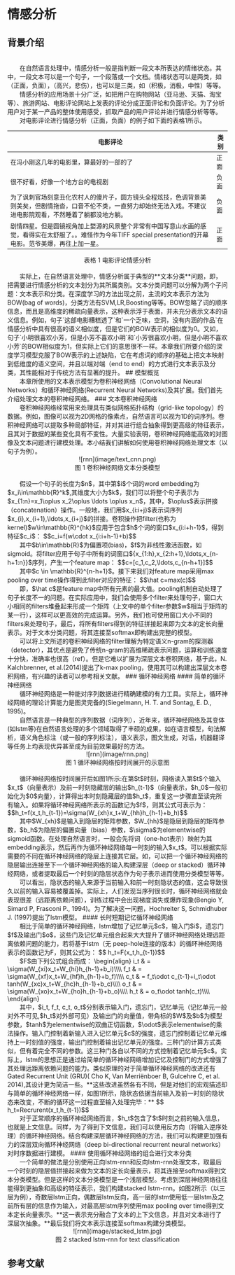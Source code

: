 # 情感分析
## 背景介绍
<br/>&emsp;&emsp;在自然语言处理中，情感分析一般是指判断一段文本所表达的情绪状态。其中，一段文本可以是一个句子，一个段落或一个文档。情绪状态可以是两类，如（正面，负面），（高兴，悲伤），也可以是三类，如（积极，消极，中性）等等。
<br/>&emsp;&emsp;情感分析的应用场景十分广泛，如把用户在购物网站（亚马逊、天猫、淘宝等）、旅游网站、电影评论网站上发表的评论分成正面评论和负面评论。为了分析用户对于某一产品的整体使用感受，抓取产品的用户评论并进行情感分析等等。
<br/>&emsp;&emsp;对电影评论进行情感分析（正面，负面）的例子如下面的表格1所示。

| 电影评论       | 类别  |
| --------     | -----  |
| 在冯小刚这几年的电影里，算最好的一部的了| 正面 |
| 很不好看，好像一个地方台的电视剧     | 负面 |
| 为了讽刺官场刻意丑化农村人的傻片子，圆方镜头全程炫技，色调背景美则美矣，但剧情拖沓，口音不伦不类，一直努力却始终无法入戏。不建议进电影院观看，不然睡着了躺都没地方躺。| 负面|
|剧情四星。但是圆镜视角加上婺源的风景整个非常有中国写意山水画的感觉，看得实在太舒服了。。难怪作为今年TIFF special presentation的开幕电影。范爷美爆，再往上加一星。|正面|

<center>表格 1 电影评论情感分析</center>
<br/>&emsp;&emsp;实际上，在自然语言处理中，情感分析属于典型的**文本分类**问题，即，把需要进行情感分析的文本划分为其所属类别。文本分类问题可以分解为两个子问题：文本表示和分类。在深度学习的方法出现之前，主流的文本表示方法为BOW(bag of words)，分类方法有SVM,LR,Boosting等等。BOW忽略了词的顺序信息，而且是高维度的稀疏向量表示，这种表示浮于表面，并未充分表示文本的语义信息。例如，句子`这部电影糟糕透了`和`一个乏味，空洞，没有内涵的作品`在情感分析中具有很高的语义相似度，但是它们的BOW表示的相似度为0。又如，句子`小明很喜欢小芳，但是小芳不喜欢小明`和`小芳很喜欢小明，但是小明不喜欢小芳`的BOW相似度为1，但实际上它们的意思很不一样。本章我们所要介绍的深度学习模型克服了BOW表示的上述缺陷，它在考虑词的顺序的基础上把文本映射到低维度的语义空间，并且以端对端（end to end）的方式进行文本表示及分类，其性能相对于传统方法有显著的提升。
## 模型概览
<br/>&emsp;&emsp;本章所使用的文本表示模型为卷积神经网络（Convolutional Neural Networks）和循环神经网络(Recurrent Neural Networks)及其扩展。我们首先介绍处理文本的卷积神经网络。
### 文本卷积神经网络
<br/>&emsp;&emsp;卷积神经网络经常用来处理具有类似网格拓扑结构（grid-like topology）的数据。例如，图像可以视为2D网格的像素点，自然语言可以视为1D的词序列。卷积神经网络可以提取多种局部特征，并对其进行组合抽象得到更高级的特征表示，且其对于数据的某些变化具有不变性。大量实验表明，卷积神经网络能高效的对图像及文本问题进行建模处理。本小结我们讲解如何使用卷积神经网络处理文本（以句子为例）。
<center>![rnn](image/text_cnn.png)</center>
<center>图 1 卷积神经网络文本分类模型</center>
<br/>&emsp;&emsp;假设一个句子的长度为$n$，其中第$i$个词的word embedding为$x_i\in\mathbb{R}^k$,其维度大小为$k$，我们可以将整个句子表示为$x_{1:n}=x_1\oplus x_2\oplus \ldots \oplus x_n$，其中，$\oplus$表示拼接（concatenation）操作。一般地，我们用$x_{i:i+j}$表示词序列$x_{i},x_{i+1},\ldots,x_{i+j}$的拼接。卷积操作把filter(也称为kernel)$w\in\mathbb{R}^{hk}$应用于包含$h$个词的窗口$x_{i:i+h-1}$，得到特征$c_i$：
$$c_i=f(w\cdot x_{i:i+h-1}+b)$$
<br/>&emsp;&emsp;其中$b\in\mathbb{R}$为偏置项(bias)，$f$为非线性激活函数，如sigmoid。将filter应用于句子中所有的词窗口${x_{1:h},x_{2:h+1},\ldots,x_{n-h+1:n}}$序列，产生一个feature map：
$$c=[c_1,c_2,\ldots,c_{n-h+1}]$$
<br/>&emsp;&emsp;其中$c \in \mathbb{R}^{n-h+1}$。接下来我们对feature map采用max pooling over time操作得到此filter对应的特征：
$$\hat c=max(c)$$
<br/>&emsp;&emsp;即，$\hat c$是feature map中所有元素的最大值。pooling机制自动处理了句子长度不一的问题。在实际应用中，我们会使用多个filter来处理句子，窗口大小相同的filters堆叠起来形成一个矩阵（上文中的单个filter参数$w$相当于矩阵的某一行），这样可以更高效的完成运算。另外，我们也可使用窗口大小不同的filters来处理句子，最后，将所有filters得到的特征拼接起来即为文本的定长向量表示。对于文本分类问题，将其连接至softmax即构建出完整的模型。
<br/>&emsp;&emsp;可以将上文所述的卷积神经网络的filter理解为特定语义n-gram的探测器（detector），其优点是避免了传统n-gram的高维稀疏表示问题，运算和训练速度十分快，准确率也很高（ref）。但是它难以扩展为深层文本卷积网络，基于此，N. Kalchbrenner, et al.(2014)提出了k-max pooling，使用其可以构建出深层文本卷积网络，有兴趣的读者可以参考相关文献。
### 循环神经网络
#### 简单的循环神经网络
<br/>&emsp;&emsp;循环神经网络是一种能对序列数据进行精确建模的有力工具。实际上，循环神经网络的理论计算能力是图灵完备的(Siegelmann, H. T. and Sontag, E. D., 1995)。
<br/>&emsp;&emsp;自然语言是一种典型的序列数据（词序列），近年来，循环神经网络及其变体(如lstm等)在自然语言处理的多个领域取得了丰硕的成果，如在语言模型，句法解析，语义角色标注（或一般的序列标注），语义表示，图文生成，对话，机器翻译等任务上均表现优异甚至成为目前效果最好的方法。
<center>![rnn](image/rnn.png)</center>
<center>图 1 循环神经网络按时间展开的示意图</center>
<br/>&emsp;&emsp;循环神经网络按时间展开后如图1所示:在第$t$时刻，网络读入第$t$个输入$x_t$（向量表示）及前一时刻隐藏层的输出$h_{t-1}$（向量表示，$h_0$一般初始化为$0$向量），计算得出本时刻隐藏层的值$h_t$，重复这一步骤直至读完所有输入。如果将循环神经网络所表示的函数记为$f$，则其公式可表示为：
$$h_t=f(x_t,h_{t-1})=\sigma(W_{xh}x_t+W_{hh}h_{h-1}+b_h)$$
<br/>&emsp;&emsp;其中$W_{xh}$是输入到隐层的矩阵参数，$W_{hh}$是隐层到隐层的矩阵参数，$b_h$为隐层的偏置向量（bias）参数，$\sigma$为elementwise的sigmoid函数。在处理自然语言时，一般会先将词（one-hot表示）映射为其embedding表示，然后再作为循环神经网络每一时刻的输入$x_t$。可以根据实际需要的不同在循环神经网络的隐层上连接其它层。如，可以把一个循环神经网络的隐层输出连接至下一个循环神经网络的输入构建深层（deep or stacked）循环神经网络，或者提取最后一个时刻的隐层状态作为句子表示进而使用分类模型等等。
<br/>&emsp;&emsp;可以看出，隐状态的输入来源于当前输入和前一时刻隐状态的值，这会导致很久以前的输入容易被覆盖掉。实际上，人们发现当序列很长时，循环神经网络就会表现很差（远距离依赖问题），训练过程中会出现梯度消失或爆炸现象(Bengio Y, Simard P, Frasconi P., 1994)。为了解决这一问题，Hochreiter S, Schmidhuber J. (1997)提出了lstm模型。
#### 长时短期记忆循环神经网络
<br/>&emsp;&emsp;相比于简单的循环神经网络，lstm增加了记忆单元$c$，输入门$i$，遗忘门$f$及输出门$o$，这些门及记忆单元组合起来大大提升了循环神经网络处理远距离依赖问题的能力，若将基于lstm（无 peep-hole连接的版本）的循环神经网络表示的函数记为F，则其公式为：
$$ h_t=F(x_t,h_{t-1})$$
<br/>&emsp;&emsp;$F$由下列公式组合而成：
\begin{align}
i_t & = \sigma(W_{xi}x_t+W_{hi}h_{h-1}+b_i)\\\\
f_t & = \sigma(W_{xf}x_t+W_{hf}h_{h-1}+b_f)\\\\
c_t & = f_t\odot c_{t-1}+i_t\odot tanh(W_{xc}x_t+W_{hc}h_{h-1}+b_c)\\\\
o_t & = \sigma(W_{xo}x_t+W_{ho}h_{h-1}+b_o)\\\\
h_t & = o_t\odot tanh(c_t)\\\\
\end{align}
<br/>&emsp;&emsp;其中，$i_t, f_t, c_t, o_t$分别表示输入门，遗忘门，记忆单元（记忆单元一般对外不可见,$h_t$对外部可见）及输出门的向量值，带角标的$W$及$b$为模型参数，$tanh$为elementwise的双曲正切函数，$\odot$表示elementwise的乘法操作。输入门控制着新输入进入记忆单元$c$的强度，遗忘门控制着记忆单元维持上一时刻值的强度，输出门控制着输出记忆单元的强度。三种门的计算方式类似，但有着完全不同的参数。这三种门各自以不同的方式控制着记忆单元$c$。实际上，lstm的思想正是通过给简单的循环神经网络增加记忆及控制门的方式增强了其处理远距离依赖问题的能力。类似原理的对于简单循环神经网络的改进还有Gated Recurrent Unit (GRU)( Cho K, Van Merriënboer B, Gulcehre C, et al. 2014),其设计更为简洁一些。**这些改进虽然各有不同，但是对他们的宏观描述却与简单的循环神经网络一样，如图1所示，隐状态依据当前输入及前一时刻的隐状态来改变，不断的循环这一过程直至输入处理完毕：**
$$ h_t=Recrurent(x_t,h_{t-1})$$
<br/>&emsp;&emsp;对于正常顺序的循环神经网络而言，$h_t$包含了$t$时刻之前的输入信息，也就是上文信息。同样，为了得到下文信息，我们可以使用反方向（将输入逆序处理）的循环神经网络。结合构建深层循环神经网络的方法，我们可以构建更加强有力的深层双向循环神经网络（deep bi-directional recurrent neural networks）对时序数据进行建模。
#### 使用循环神经网络的组合进行文本分类
<br/>&emsp;&emsp;一个简单的做法是分别使用正向lstm-rnn和反向lstm-rnn处理文本，取最后一个时刻的隐层值拼接起来做为文本的定长向量表示，将其连接至softmax得到文本分类模型。但是这样的文本分类模型是一个浅层模型。考虑到深层神经网络往往能得到更抽象和高级的特征表示，我们构建stacked lstm-rnn。如图2所示（以三层为例），奇数层lstm正向，偶数层lstm反向，高一层的lstm使用低一层lstm及之前所有层的信息作为输入，对最高层lstm序列使用max pooling over time得到文本定长向量表示。**这一表示充分融合了文本的上下文信息，并且对文本进行了深层次抽象。**最后我们将文本表示连接至softmax构建分类模型。
<center>![rnn](image/stacked_lstm.jpg)</center>
<center>图 2 stacked lstm-rnn for text classification</center>








## 参考文献